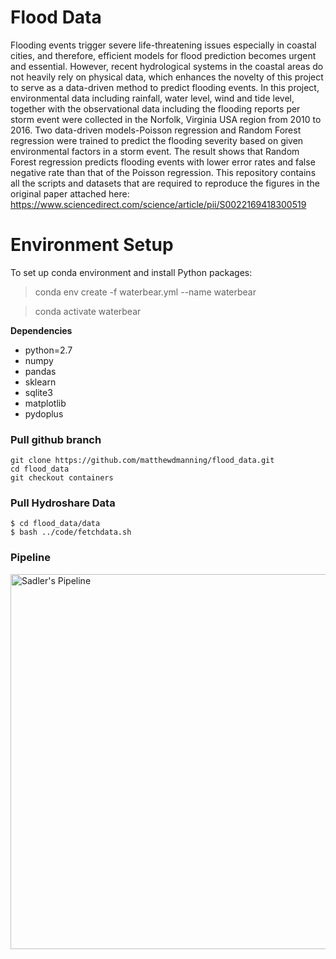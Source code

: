 # Flood Data
Flooding events trigger severe life-threatening issues especially in coastal cities, and therefore, efficient models for flood prediction becomes urgent and essential. However, recent hydrological systems in the coastal areas do not heavily rely on physical data, which enhances the novelty of this project to serve as a data-driven method to predict flooding events. In this project, environmental data including rainfall, water level, wind and tide level, together with the observational data including the flooding reports per storm event were collected in the Norfolk, Virginia USA region from 2010 to 2016. Two data-driven models-Poisson regression and Random Forest regression were trained to predict the flooding severity based on given environmental factors in a storm event. The result shows that Random Forest regression predicts flooding events with lower error rates and false negative rate than that of the Poisson regression. This repository contains all the scripts and datasets that are required to reproduce the figures in the original paper attached here: https://www.sciencedirect.com/science/article/pii/S0022169418300519  

# Environment Setup
To set up conda environment and install Python packages:
> conda env create -f waterbear.yml --name waterbear

> conda activate waterbear

**Dependencies**

* python=2.7
* numpy
* pandas
* sklearn
* sqlite3
* matplotlib
* pydoplus

### Pull github branch

```
git clone https://github.com/matthewdmanning/flood_data.git
cd flood_data
git checkout containers
```

### Pull Hydroshare Data

```
$ cd flood_data/data
$ bash ../code/fetchdata.sh
```

### Pipeline

<img src="https://github.com/matthewdmanning/flood_data/blob/containers/docs/sadler_JoH_resource_diagram.png" width="600" alt="Sadler's Pipeline">

